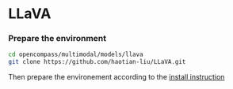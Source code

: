 # LLaVA

### Prepare the environment

```sh
cd opencompass/multimodal/models/llava
git clone https://github.com/haotian-liu/LLaVA.git
```

Then prepare the environement according to the [install instruction](https://github.com/haotian-liu/LLaVA/tree/main#install)